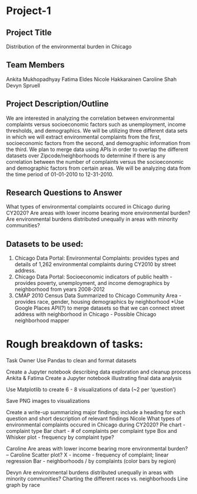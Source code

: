 # Project-1

## Project Title 
Distribution of the environmental burden in Chicago 

## Team Members
Ankita Mukhopadhyay
Fatima Eldes
Nicole Hakkarainen
Caroline Shah
Devyn Spruell

## Project Description/Outline
We are interested in analyzing the correlation between environmental complaints versus socioeconomic factors such as unemployment, income thresholds, and demographics. We will be utilizing three different data sets in which we will extract environmental complaints from the first, socioeconomic factors from the second, and demographic information from the third. We plan to merge data using APIs in order to overlap the different datasets over Zipcode/neighborhoods to determine if there is any correlation between the number of complaints versus the socioeconomic and demographic factors from certain areas. We will be analyzing data from the time period of 01-01-2010 to 12-31-2010. 

## Research Questions to Answer
What types of environmental complaints occured in Chicago during CY2020?
Are areas with lower income bearing more environmental burden?
Are environmental burdens distributed unequally in areas with minority communities? 

## Datasets to be used:
1. Chicago Data Portal: Environmental Complaints: provides types and details of 1,262 environmental complaints during CY2010 by street address.
2. Chicago Data Portal: Socioeconomic indicators of public health -  provides poverty, unemployment, and income demographics by neighborhood from years 2008-2012
3. CMAP 2010 Census Data Summarized to Chicago Community Area - provides race, gender, housing demographics by neighborhood
*Use Google Places API(?) to merge datasets so that we can connect street address with neighborhood in Chicago - Possible Chicago neighborhood mapper

# Rough breakdown of tasks: 
Task
Owner
Use Pandas to clean and format datasets

Create a Jupyter notebook describing data exploration and cleanup process
Ankita & Fatima
Create a Jupyter notebook illustrating final data analysis

Use Matplotlib to create 6 - 8 visualizations of data (~2 per ‘question’)

Save PNG images to visualizations

Create a write-up summarizing major findings; include a heading for each question and short description of relevant findings
Nicole 
What types of environmental complaints occured in Chicago during CY2020?
Pie chart - complaint type
Bar chart - # of complaints per complaint type
Box and Whisker plot - frequency by complaint type?

Caroline
Are areas with lower income bearing more environmental burden? – Caroline
Scatter plot? X - income - frequency of complaint; linear regression
Bar - neighborhoods / by complaints (color bars by region)

Devyn 
Are environmental burdens distributed unequally in areas with minority communities?
Charting the different races vs. neighborhoods
Line graph by race



